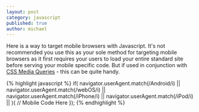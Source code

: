 ```yaml
---
layout: post
category: javascript
published: true
author: michael
---
```


Here is a way to target mobile browsers with Javascript.  It's not recommended you use this as your sole method for targeting mobile browsers as it first requires your users to load your entire standard site before serving your mobile specific code.  But if used in conjunction with [CSS Media Queries](http://docs.tinyfactory.co/sass/2012/08/02/sass-inline-media-queries.html) - this can be quite handy.

{% highlight javascript %}
if( navigator.userAgent.match(/Android/i) ||
    navigator.userAgent.match(/webOS/i) ||
    navigator.userAgent.match(/iPhone/i) ||
    navigator.userAgent.match(/iPod/i) ||
 ){
 	// Mobile Code Here
 });
 {% endhighlight %}
